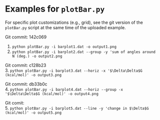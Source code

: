 
# Examples for `plotBar.py`
For specific plot customizations (e.g., grid), see the git version of the `plotBar.py` script at the same time of the uploaded example.

Git commit: 142c069  
1. `python plotBar.py -i barplot1.dat -o output1.png`
2. `python plotBar.py -i barplot2.dat --group -y 'sum of angles around N (deg.) -o output2.png`

Git commit: c128b23  
3. `python plotBar.py -i barplot3.dat --horiz -x '$\Delta\Delta$G (kcal/mol)' -o output3.png`

Git commit: db33b0c  
4. `python plotBar.py -i barplot4.dat --horiz --group -x '$\Delta\Delta$G (kcal/mol)' -o output4.png`

Git comit:  
5. `python plotBar.py -i barplot5.dat --line -y 'change in $\Delta$G (kcal/mol)' -o output5.png`
